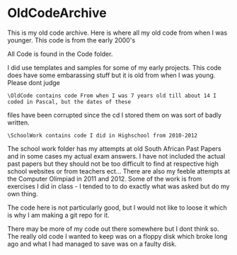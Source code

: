 OldCodeArchive
==============

This is my old code archive. 
Here is where all my old code from when I was younger. 
This code is from the early 2000's

All Code is found in the Code folder.

I did use templates and samples for some of my early projects.
This code does have some embarassing stuff but it is old from when I was young.
Please dont judge

	\OldCode contains code From when I was 7 years old till about 14 I coded in Pascal, but the dates of these
files have been corrupted since the cd I stored them on was sort of badly written.

	\SchoolWork contains code I did in Highschool from 2010-2012
The school work folder has my attempts at old South African Past Papers and in some cases
my actual exam answers. I have not included the actual past papers but they should not be too
difficult to find at respective high school websites or from teachers ect...
There are also my feeble attempts at the Computer Olimpiad in 2011 and 2012.
Some of the work is from exercises I did in class - I tended to to do exactly what was asked but
do my own thing.

The code here is not particularly good, but I would not like to loose it which is why I
am making a git repo for it.

There may be more of my code out there somewhere but I dont think so. The really old code
I wanted to keep was on a floppy disk which broke long ago and what I had managed to save was on a faulty disk.
